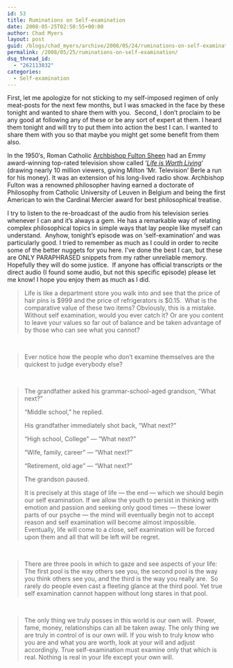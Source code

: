 ```yaml
---
id: 53
title: Ruminations on Self-examination
date: 2008-05-25T02:50:55+00:00
author: Chad Myers
layout: post
guid: /blogs/chad_myers/archive/2008/05/24/ruminations-on-self-examination.aspx
permalink: /2008/05/25/ruminations-on-self-examination/
dsq_thread_id:
  - "262113832"
categories:
  - Self-examination
---
```

First, let me apologize for not sticking to my self-imposed regimen of only meat-posts for the next few months, but I was smacked in the face by these tonight and wanted to share them with you.&nbsp; Second, I don&#8217;t proclaim to be any good at following any of these or be any sort of expert at them. I heard them tonight and will try to put them into action the best I can. I wanted to share them with you so that maybe you might get some benefit from them also.

In the 1950&#8242;s, Roman Catholic [Archbishop Fulton Sheen](http://en.wikipedia.org/wiki/Fulton_J._Sheen) had an Emmy award-winning top-rated television show called &#8216;[_Life is Worth Living_](http://en.wikipedia.org/wiki/Life_is_Worth_Living)&#8216; (drawing nearly 10 million viewers, giving Milton &#8216;Mr. Television&#8217; Berle a run for his money). It was an extension of his long-lived radio show. Archbishop Fulton was a renowned philosopher having earned a doctorate of Philosophy from Catholic University of Leuven in Belgium and being the first American to win the Cardinal Mercier award for best philosophical treatise.

I try to listen to the re-broadcast of the audio from his television series whenever I can and it&#8217;s always a gem. He has a remarkable way of relating complex philosophical topics in simple ways that lay people like myself can understand.&nbsp; Anyhow, tonight&#8217;s episode was on &#8216;self-examination&#8217; and was particularly good. I tried to remember as much as I could in order to recite some of the better nuggets for you here. I&#8217;ve done the best I can, but these are ONLY PARAPHRASED snippets from my rather unreliable memory.&nbsp; Hopefully they will do some justice.&nbsp; If anyone has official transcripts or the direct audio (I found some audio, but not this specific episode) please let me know! I hope you enjoy them as much as I did.

> Life is like a department store you walk into and see that the price of hair pins is $999 and the price of refrigerators is $0.15.&nbsp; What is the comparative value of these two items? Obviously, this is a mistake. Without self examination, would you ever catch it? Or are you content to leave your values so far out of balance and be taken advantage of by those who can see what you cannot?

&nbsp;

> Ever notice how the people who don&#8217;t examine themselves are the quickest to judge everybody else? 

&nbsp;

> The grandfather asked his grammar-school-aged grandson, &#8220;What next?&#8221;
> 
> &#8220;Middle school,&#8221; he replied.
> 
> His grandfather immediately shot back, &#8220;What next?&#8221;
> 
> &#8220;High school, College&#8221; &#8212; &#8220;What next?&#8221;
> 
> &#8220;Wife, family, career&#8221; &#8212; &#8220;What next?&#8221;
> 
> &#8220;Retirement, old age&#8221; &#8212; &#8220;What next?&#8221;
> 
> The grandson paused.
> 
> It is precisely at this stage of life &#8212; the end &#8212; which we should begin our self examination. If we allow the youth to persist in thinking with emotion and passion and seeking only good times &#8212; these lower parts of our psyche &#8212; the mind will eventually begin not to accept reason and self examination will become almost impossible. Eventually, life will come to a close, self examination will be forced upon them and all that will be left will be regret.

&nbsp;

> There are three pools in which to gaze and see aspects of your life:&nbsp; The first pool is the way others see you, the second pool is the way you think others see you, and the third is the way you really are.&nbsp; So rarely do people even cast a fleeting glance at the third pool. Yet true self examination cannot happen without long stares in that pool. 

&nbsp;

> The only thing we truly posses in this world is our own will.&nbsp; Power, fame, money, relationships can all be taken away. The only thing we are truly in control of is our own will. If you wish to truly know who you are and what you are worth, look at your will and adjust accordingly. True self-examination must examine only that which is real. Nothing is real in your life except your own will.